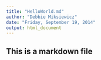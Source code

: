 ```yaml
---
title: "HelloWorld.md"
author: "Debbie Miksiewicz"
date: "Friday, September 19, 2014"
output: html_document
---
```


## This is a markdown file